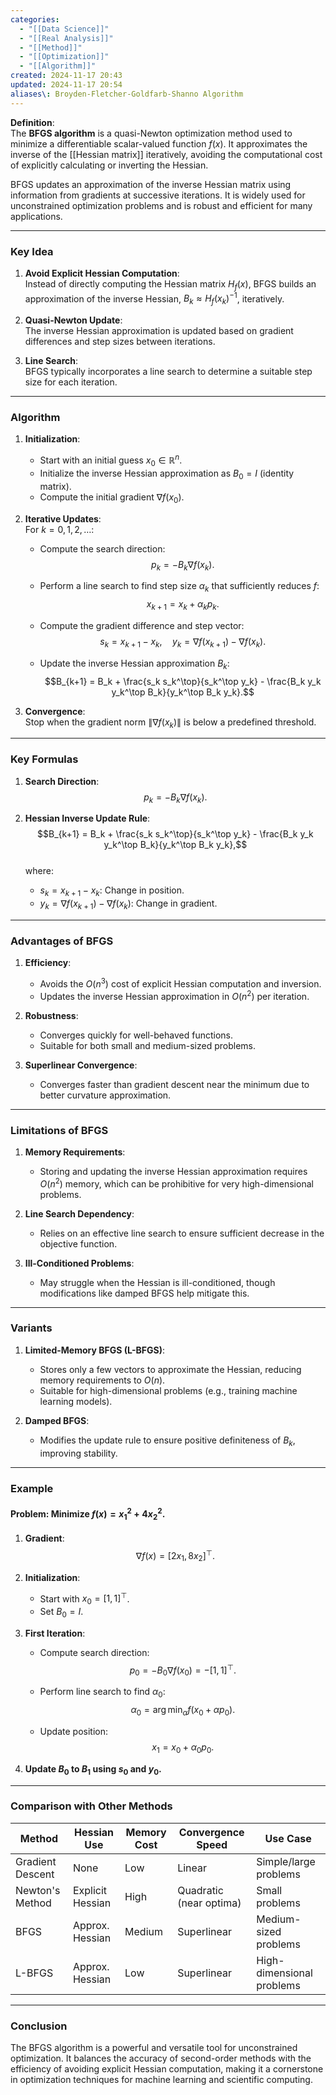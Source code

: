 ```yaml
---
categories:
  - "[[Data Science]]"
  - "[[Real Analysis]]"
  - "[[Method]]"
  - "[[Optimization]]"
  - "[[Algorithm]]"
created: 2024-11-17 20:43
updated: 2024-11-17 20:54
aliases\: Broyden-Fletcher-Goldfarb-Shanno Algorithm
---
```

**Definition**:  
The **BFGS algorithm** is a quasi-Newton optimization method used to minimize a differentiable scalar-valued function $f(x)$. It approximates the inverse of the [[Hessian matrix]] iteratively, avoiding the computational cost of explicitly calculating or inverting the Hessian.  

BFGS updates an approximation of the inverse Hessian matrix using information from gradients at successive iterations. It is widely used for unconstrained optimization problems and is robust and efficient for many applications.  

---

### **Key Idea**  

1. **Avoid Explicit Hessian Computation**:  
   Instead of directly computing the Hessian matrix $H_f(x)$, BFGS builds an approximation of the inverse Hessian, $B_k \approx H_f(x_k)^{-1}$, iteratively.  

2. **Quasi-Newton Update**:  
   The inverse Hessian approximation is updated based on gradient differences and step sizes between iterations.  

3. **Line Search**:  
   BFGS typically incorporates a line search to determine a suitable step size for each iteration.  

---

### **Algorithm**  

1. **Initialization**:  
   - Start with an initial guess $x_0 \in \mathbb{R}^n$.  
   - Initialize the inverse Hessian approximation as $B_0 = I$ (identity matrix).  
   - Compute the initial gradient $\nabla f(x_0)$.  

2. **Iterative Updates**:  
   For $k = 0, 1, 2, \dots$:  
   - Compute the search direction:  
     $$p_k = -B_k \nabla f(x_k).$$  

   - Perform a line search to find step size $\alpha_k$ that sufficiently reduces $f$:  
     $$x_{k+1} = x_k + \alpha_k p_k.$$  

   - Compute the gradient difference and step vector:  
     $$s_k = x_{k+1} - x_k, \quad y_k = \nabla f(x_{k+1}) - \nabla f(x_k).$$  

   - Update the inverse Hessian approximation $B_k$:  
     $$B_{k+1} = B_k + \frac{s_k s_k^\top}{s_k^\top y_k} - \frac{B_k y_k y_k^\top B_k}{y_k^\top B_k y_k}.$$  

3. **Convergence**:  
   Stop when the gradient norm $\|\nabla f(x_k)\|$ is below a predefined threshold.  

---

### **Key Formulas**  

1. **Search Direction**:  
   $$p_k = -B_k \nabla f(x_k).$$  

2. **Hessian Inverse Update Rule**:  
   $$B_{k+1} = B_k + \frac{s_k s_k^\top}{s_k^\top y_k} - \frac{B_k y_k y_k^\top B_k}{y_k^\top B_k y_k},$$  
   where:  
   - $s_k = x_{k+1} - x_k$: Change in position.  
   - $y_k = \nabla f(x_{k+1}) - \nabla f(x_k)$: Change in gradient.  

---

### **Advantages of BFGS**

1. **Efficiency**:  
   - Avoids the $O(n^3)$ cost of explicit Hessian computation and inversion.  
   - Updates the inverse Hessian approximation in $O(n^2)$ per iteration.  

2. **Robustness**:  
   - Converges quickly for well-behaved functions.  
   - Suitable for both small and medium-sized problems.  

3. **Superlinear Convergence**:  
   - Converges faster than gradient descent near the minimum due to better curvature approximation.  

---

### **Limitations of BFGS**

1. **Memory Requirements**:  
   - Storing and updating the inverse Hessian approximation requires $O(n^2)$ memory, which can be prohibitive for very high-dimensional problems.  

2. **Line Search Dependency**:  
   - Relies on an effective line search to ensure sufficient decrease in the objective function.  

3. **Ill-Conditioned Problems**:  
   - May struggle when the Hessian is ill-conditioned, though modifications like damped BFGS help mitigate this.  

---

### **Variants**

1. **Limited-Memory BFGS (L-BFGS)**:  
   - Stores only a few vectors to approximate the Hessian, reducing memory requirements to $O(n)$.  
   - Suitable for high-dimensional problems (e.g., training machine learning models).  

2. **Damped BFGS**:  
   - Modifies the update rule to ensure positive definiteness of $B_k$, improving stability.  

---

### **Example**  

#### Problem: Minimize $f(x) = x_1^2 + 4x_2^2$.  

1. **Gradient**:  
   $$\nabla f(x) = [2x_1, 8x_2]^\top.$$  

2. **Initialization**:  
   - Start with $x_0 = [1, 1]^\top$.  
   - Set $B_0 = I$.  

3. **First Iteration**:  
   - Compute search direction:  
     $$p_0 = -B_0 \nabla f(x_0) = -[1, 1]^\top.$$  

   - Perform line search to find $\alpha_0$:  
     $$\alpha_0 = \arg\min_\alpha f(x_0 + \alpha p_0).$$  

   - Update position:  
     $$x_1 = x_0 + \alpha_0 p_0.$$  

4. **Update $B_0$ to $B_1$ using $s_0$ and $y_0$.**  

---

### **Comparison with Other Methods**

| Method           | Hessian Use      | Memory Cost | Convergence Speed       | Use Case                  |
| ---------------- | ---------------- | ----------- | ----------------------- | ------------------------- |
| Gradient Descent | None             | Low         | Linear                  | Simple/large problems     |
| Newton's Method  | Explicit Hessian | High        | Quadratic (near optima) | Small problems            |
| BFGS             | Approx. Hessian  | Medium      | Superlinear             | Medium-sized problems     |
| L-BFGS           | Approx. Hessian  | Low         | Superlinear             | High-dimensional problems |

---

### **Conclusion**

The BFGS algorithm is a powerful and versatile tool for unconstrained optimization. It balances the accuracy of second-order methods with the efficiency of avoiding explicit Hessian computation, making it a cornerstone in optimization techniques for machine learning and scientific computing.